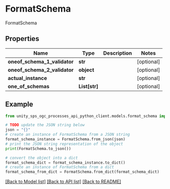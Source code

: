 # FormatSchema

FormatSchema

## Properties

Name | Type | Description | Notes
------------ | ------------- | ------------- | -------------
**oneof_schema_1_validator** | **str** |  | [optional]
**oneof_schema_2_validator** | **object** |  | [optional]
**actual_instance** | **str** |  | [optional]
**one_of_schemas** | **List[str]** |  | [optional]

## Example

```python
from unity_sps_ogc_processes_api_python_client.models.format_schema import FormatSchema

# TODO update the JSON string below
json = "{}"
# create an instance of FormatSchema from a JSON string
format_schema_instance = FormatSchema.from_json(json)
# print the JSON string representation of the object
print(FormatSchema.to_json())

# convert the object into a dict
format_schema_dict = format_schema_instance.to_dict()
# create an instance of FormatSchema from a dict
format_schema_from_dict = FormatSchema.from_dict(format_schema_dict)
```
[[Back to Model list]](../README.md#documentation-for-models) [[Back to API list]](../README.md#documentation-for-api-endpoints) [[Back to README]](../README.md)
